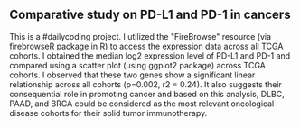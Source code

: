 ## Comparative study on PD-L1 and PD-1 in cancers

This is a #dailycoding project. I utilized the "FireBrowse" resource (via firebrowseR package in R) to access the
expression data across all TCGA cohorts. I obtained the median log2 expression level of PD-L1 and PD-1 and
compared using a scatter plot (using ggplot2 package) across TCGA cohorts. I observed that these two genes
show a significant linear relationship across all cohorts (p=0.002, r2 = 0.24). It also suggests their consequential
role in promoting cancer and based on this analysis, DLBC, PAAD, and BRCA could be considered as the most
relevant oncological disease cohorts for their solid tumor immunotherapy.

